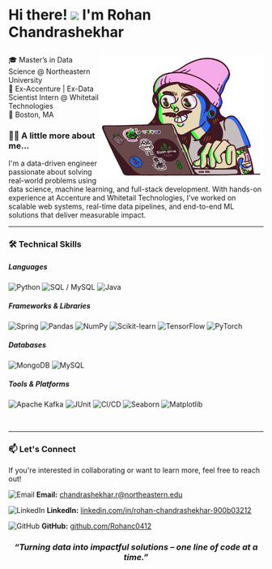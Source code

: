 <h1><p align="left">Hi there! <img src="https://media.giphy.com/media/hvRJCLFzcasrR4ia7z/giphy.gif" width="40"/> I'm Rohan Chandrashekhar</p></h1>
<img align="right" src="https://github.com/Rohanc0412/Rohanc0412/blob/077f870df5213f12c8174a67ca0544ef4f46051d/images/ds_gif.gif" width="325"/>
🎓 Master’s in Data Science @ Northeastern University <br>
💼 Ex-Accenture | Ex-Data Scientist Intern @ Whitetail Technologies  <br>
📍 Boston, MA 

### 🧑‍🎓 A little more about me...  
I'm a data-driven engineer passionate about solving real-world problems using data science, machine learning, and full-stack development. With hands-on experience at Accenture and Whitetail Technologies, I’ve worked on scalable web systems, real-time data pipelines, and end-to-end ML solutions that deliver measurable impact.
<br>

-------
### 🛠️ Technical Skills

<h5>Languages</h5>
<p>
  <img src="https://cdn.jsdelivr.net/gh/devicons/devicon/icons/python/python-original.svg" width="30" title="Python"/>
  <img src="https://cdn.jsdelivr.net/gh/devicons/devicon/icons/mysql/mysql-original.svg" width="30" title="SQL / MySQL"/>
  <img src="https://cdn.jsdelivr.net/gh/devicons/devicon/icons/java/java-original.svg" width="30" title="Java"/>
</p>

<h5>Frameworks & Libraries</h5>
<p>
  <img src="https://cdn.jsdelivr.net/gh/devicons/devicon/icons/spring/spring-original.svg" width="30" title="Spring"/>
  <img src="https://cdn.jsdelivr.net/gh/devicons/devicon/icons/pandas/pandas-original.svg" width="30" title="Pandas"/>
  <img src="https://cdn.jsdelivr.net/gh/devicons/devicon/icons/numpy/numpy-original.svg" width="30" title="NumPy"/>
  <img src="https://scikit-learn.org/stable/_static/scikit-learn-logo-small.png" width="90" title="Scikit-learn"/>
  <img src="https://cdn.jsdelivr.net/gh/devicons/devicon/icons/tensorflow/tensorflow-original.svg" width="30" title="TensorFlow"/>
  <img src="https://cdn.jsdelivr.net/gh/devicons/devicon/icons/pytorch/pytorch-original.svg" width="30" title="PyTorch"/>
</p>

<h5>Databases</h5>
<p>
  <img src="https://cdn.jsdelivr.net/gh/devicons/devicon/icons/mongodb/mongodb-original.svg" width="30" title="MongoDB"/>
  <img src="https://cdn.jsdelivr.net/gh/devicons/devicon/icons/mysql/mysql-original.svg" width="30" title="MySQL"/>
</p>

<h5>Tools & Platforms</h5>
<p>
  <img src="https://cdn.jsdelivr.net/gh/devicons/devicon/icons/apachekafka/apachekafka-original.svg" width="30" title="Apache Kafka"/>
  <img src="https://cdn.jsdelivr.net/gh/devicons/devicon/icons/junit/junit-original.svg" width="30" title="JUnit"/>
  <img src="https://cdn.jsdelivr.net/gh/devicons/devicon/icons/github/github-original.svg" width="30" title="CI/CD"/>
  <img src="https://seaborn.pydata.org/_static/logo-wide-lightbg.svg" width="100" title="Seaborn"/>
  <img src="https://cdn.jsdelivr.net/gh/devicons/devicon/icons/matplotlib/matplotlib-original.svg" width="30" title="Matplotlib"/>
</p>
<br>

---

### 📫 Let's Connect

If you're interested in collaborating or want to learn more, feel free to reach out!

<img src="https://img.icons8.com/fluency/48/gmail.png" width="15" title="Email"/> **Email:** [chandrashekhar.r@northeastern.edu](mailto:chandrashekhar.r@northeastern.edu)

<img src="https://cdn.jsdelivr.net/gh/devicons/devicon/icons/linkedin/linkedin-original.svg" width="15" title="LinkedIn"/> **LinkedIn:** [linkedin.com/in/rohan-chandrashekhar-900b03212](https://www.linkedin.com/in/rohan-chandrashekhar-900b03212/)

<img src="https://cdn.jsdelivr.net/gh/devicons/devicon/icons/github/github-original.svg" width="15" title="GitHub"/> **GitHub:** [github.com/Rohanc0412](https://github.com/Rohanc0412)



<h3 align='center'><i>“Turning data into impactful solutions – one line of code at a time.”</i></h3>

